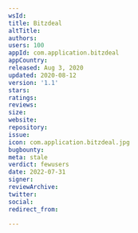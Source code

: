 ```yaml
---
wsId: 
title: Bitzdeal
altTitle: 
authors: 
users: 100
appId: com.application.bitzdeal
appCountry: 
released: Aug 3, 2020
updated: 2020-08-12
version: '1.1'
stars: 
ratings: 
reviews: 
size: 
website: 
repository: 
issue: 
icon: com.application.bitzdeal.jpg
bugbounty: 
meta: stale
verdict: fewusers
date: 2022-07-31
signer: 
reviewArchive: 
twitter: 
social: 
redirect_from: 

---
```


